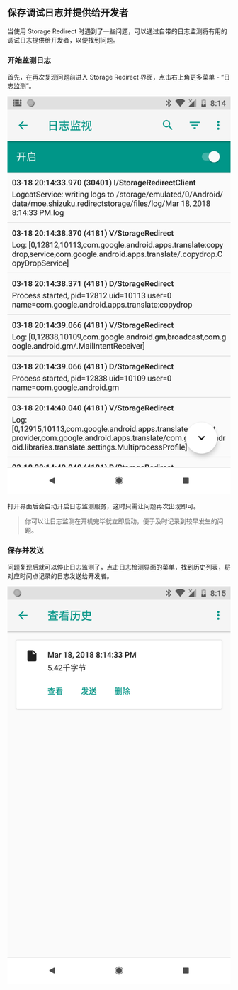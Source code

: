 ## 保存调试日志并提供给开发者

当使用 Storage Redirect 时遇到了一些问题，可以通过自带的日志监测将有用的调试日志提供给开发者，以便找到问题。

### 开始监测日志

首先，在再次复现问题前进入 Storage Redirect 界面，点击右上角更多菜单 - “日志监测”。

![日志监测界面](./images/logcat_ui.png)

打开界面后会自动开启日志监测服务，这时只需让问题再次出现即可。

> 你可以让日志监测在开机完毕就立即启动，便于及时记录到较早发生的问题。

### 保存并发送

问题复现后就可以停止日志监测了，点击日志检测界面的菜单，找到历史列表，将对应时间点记录的日志发送给开发者。

![历史列表](./images/logcat_history.png)
